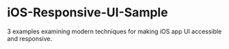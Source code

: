 # iOS-Responsive-UI-Sample
3 examples examining modern techniques for making iOS app UI accessible and responsive.
